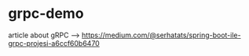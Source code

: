 # grpc-demo

article about gRPC --> https://medium.com/@serhatats/spring-boot-ile-grpc-projesi-a6ccf60b6470
